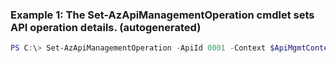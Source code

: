 ### Example 1: The Set-AzApiManagementOperation cmdlet sets API operation details. (autogenerated)
```powershell
PS C:\> Set-AzApiManagementOperation -ApiId 0001 -Context $ApiMgmtContext -Method GET -Name ContosoApi -OperationId Operation003 -Request $Request -Responses @($response) -TemplateParameters {TemplateParameters} -UrlTemplate /newresource
```

